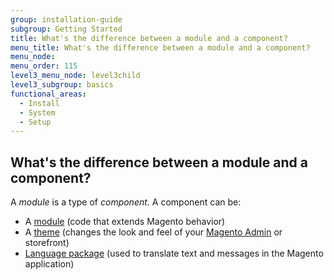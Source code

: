 ```yaml
---
group: installation-guide
subgroup: Getting Started
title: What's the difference between a module and a component?
menu_title: What's the difference between a module and a component?
menu_node:
menu_order: 115
level3_menu_node: level3child
level3_subgroup: basics
functional_areas:
  - Install
  - System
  - Setup
---
```


## What's the difference between a module and a component?

A *module* is a type of *component*. A component can be:

*	A [module](https://glossary.magento.com/module) (code that extends Magento behavior)
*	A [theme](https://glossary.magento.com/theme) (changes the look and feel of your [Magento Admin](https://glossary.magento.com/magento-admin) or storefront)
*	[Language package](https://glossary.magento.com/language-package) (used to translate text and messages in the Magento application)
